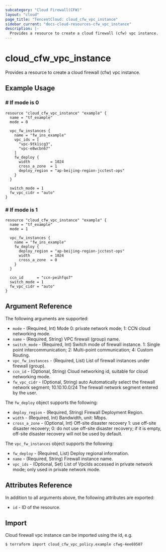```yaml
---
subcategory: "Cloud Firewall(CFW)"
layout: "cloud"
page_title: "TencentCloud: cloud_cfw_vpc_instance"
sidebar_current: "docs-cloud-resources-cfw_vpc_instance"
description: |-
  Provides a resource to create a cloud firewall (cfw) vpc instance.
---
```


# cloud_cfw_vpc_instance

Provides a resource to create a cloud firewall (cfw) vpc instance.

## Example Usage

### # If mode is 0

```hcl
resource "cloud_cfw_vpc_instance" "example" {
  name = "tf_example"
  mode = 0

  vpc_fw_instances {
    name = "fw_ins_example"
    vpc_ids = [
      "vpc-9tk1icg3",
      "vpc-e8wcbn67"
    ]
    fw_deploy {
      width         = 1024
      cross_a_zone  = 1
      deploy_region = "ap-beijing-region-jcctest-ops"
    }
  }

  switch_mode = 1
  fw_vpc_cidr = "auto"
}
```

### # If mode is 1

```hcl
resource "cloud_cfw_vpc_instance" "example" {
  name = "tf_example"
  mode = 1

  vpc_fw_instances {
    name = "fw_ins_example"
    fw_deploy {
      deploy_region = "ap-beijing-region-jcctest-ops"
      width         = 1024
      cross_a_zone  = 0
    }
  }

  ccn_id      = "ccn-peihfqo7"
  switch_mode = 1
  fw_vpc_cidr = "auto"
}
```

## Argument Reference

The following arguments are supported:

* `mode` - (Required, Int) Mode 0: private network mode; 1: CCN cloud networking mode.
* `name` - (Required, String) VPC firewall (group) name.
* `switch_mode` - (Required, Int) Switch mode of firewall instance. 1: Single point intercommunication; 2: Multi-point communication; 4: Custom Routing.
* `vpc_fw_instances` - (Required, List) List of firewall instances under firewall (group).
* `ccn_id` - (Optional, String) Cloud networking id, suitable for cloud networking mode.
* `fw_vpc_cidr` - (Optional, String) auto Automatically select the firewall network segment; 10.10.10.0/24 The firewall network segment entered by the user.

The `fw_deploy` object supports the following:

* `deploy_region` - (Required, String) Firewall Deployment Region.
* `width` - (Required, Int) Bandwidth, unit: Mbps.
* `cross_a_zone` - (Optional, Int) Off-site disaster recovery 1: use off-site disaster recovery; 0: do not use off-site disaster recovery; if it is empty, off-site disaster recovery will not be used by default.

The `vpc_fw_instances` object supports the following:

* `fw_deploy` - (Required, List) Deploy regional information.
* `name` - (Required, String) Firewall instance name.
* `vpc_ids` - (Optional, Set) List of VpcIds accessed in private network mode; only used in private network mode.

## Attributes Reference

In addition to all arguments above, the following attributes are exported:

* `id` - ID of the resource.



## Import

Cloud firewall vpc instance can be imported using the id, e.g.

```
$ terraform import cloud_cfw_vpc_policy.example cfwg-4ee69507

